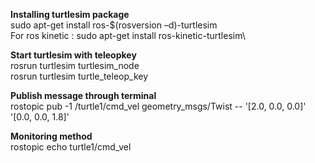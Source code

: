 **Installing turtlesim package**\
sudo apt-get install ros-$(rosversion –d)-turtlesim\
For ros kinetic : sudo apt-get install ros-kinetic-turtlesim\

**Start turtlesim with teleopkey**\
rosrun turtlesim turtlesim_node\
rosrun turtlesim turtle_teleop_key

**Publish message through terminal**\
rostopic pub -1 /turtle1/cmd_vel geometry_msgs/Twist -- '[2.0, 0.0, 0.0]' '[0.0, 0.0, 1.8]'

**Monitoring method**\
rostopic echo turtle1/cmd_vel
